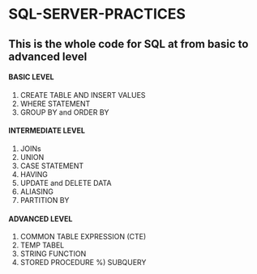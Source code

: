 # SQL-SERVER-PRACTICES
## This is the whole code for SQL at from basic to advanced level 

#### BASIC LEVEL

1) CREATE TABLE AND INSERT VALUES
2) WHERE STATEMENT
3) GROUP BY and ORDER BY

#### INTERMEDIATE LEVEL

1) JOINs
2) UNION
3) CASE STATEMENT
4) HAVING
5) UPDATE and DELETE DATA
6) ALIASING
7) PARTITION BY

#### ADVANCED LEVEL

1) COMMON TABLE EXPRESSION (CTE)
2) TEMP TABEL
3) STRING FUNCTION
4) STORED PROCEDURE
%) SUBQUERY
